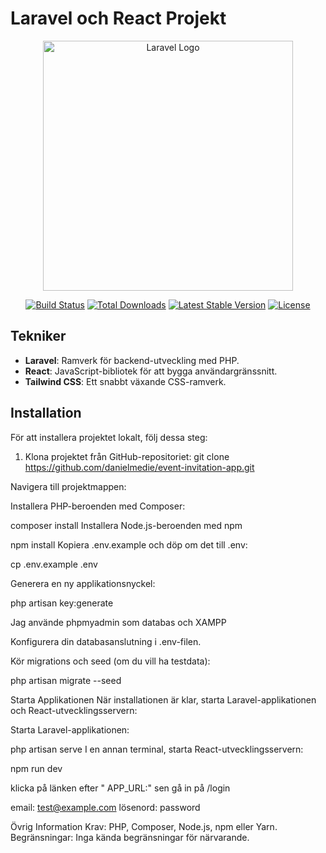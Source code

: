 # Laravel och React Projekt

<p align="center"><a href="https://laravel.com" target="_blank"><img src="https://raw.githubusercontent.com/laravel/art/master/logo-lockup/5%20SVG/2%20CMYK/1%20Full%20Color/laravel-logolockup-cmyk-red.svg" width="400" alt="Laravel Logo"></a></p>

<p align="center">
<a href="https://github.com/laravel/framework/actions"><img src="https://github.com/laravel/framework/workflows/tests/badge.svg" alt="Build Status"></a>
<a href="https://packagist.org/packages/laravel/framework"><img src="https://img.shields.io/packagist/dt/laravel/framework" alt="Total Downloads"></a>
<a href="https://packagist.org/packages/laravel/framework"><img src="https://img.shields.io/packagist/v/laravel/framework" alt="Latest Stable Version"></a>
<a href="https://packagist.org/packages/laravel/framework"><img src="https://img.shields.io/packagist/l/laravel/framework" alt="License"></a>
</p>


## Tekniker
- **Laravel**: Ramverk för backend-utveckling med PHP.
- **React**: JavaScript-bibliotek för att bygga användargränssnitt.
- **Tailwind CSS**: Ett snabbt växande CSS-ramverk.

## Installation
För att installera projektet lokalt, följ dessa steg:

1. Klona projektet från GitHub-repositoriet:
   git clone https://github.com/danielmedie/event-invitation-app.git
   
Navigera till projektmappen:

Installera PHP-beroenden med Composer:

composer install
Installera Node.js-beroenden med npm 

npm install
Kopiera .env.example och döp om det till .env:

cp .env.example .env

Generera en ny applikationsnyckel:

php artisan key:generate

Jag använde phpmyadmin som databas och XAMPP

Konfigurera din databasanslutning i .env-filen.

Kör migrations och seed (om du vill ha testdata):

php artisan migrate --seed

Starta Applikationen
När installationen är klar, starta Laravel-applikationen och React-utvecklingsservern:

Starta Laravel-applikationen:

php artisan serve
I en annan terminal, starta React-utvecklingsservern:

npm run dev

klicka på länken efter " APP_URL:"  sen gå in på /login 

email: test@example.com
lösenord: password


Övrig Information
Krav: PHP, Composer, Node.js, npm eller Yarn.
Begränsningar: Inga kända begränsningar för närvarande.